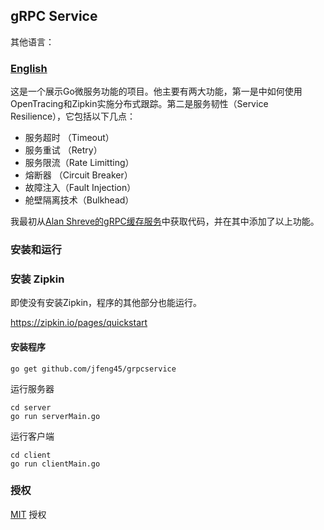 ## gRPC Service

其他语言：
### **[English](README.md)**

这是一个展示Go微服务功能的项目。他主要有两大功能，第一是中如何使用OpenTracing和Zipkin实施分布式跟踪。第二是服务韧性（Service Resilience），它包括以下几点：
* 服务超时 （Timeout）
* 服务重试 （Retry）
* 服务限流（Rate Limitting）
* 熔断器 （Circuit Breaker）
* 故障注入（Fault Injection）
* 舱壁隔离技术（Bulkhead）

我最初从[Alan Shreve的gRPC缓存服务](https://about.sourcegraph.com/go/grpc-in-production-alan-shreve)中获取代码，并在其中添加了以上功能。

### 安装和运行

### 安装 Zipkin
即使没有安装Zipkin，程序的其他部分也能运行。

https://zipkin.io/pages/quickstart

#### 安装程序

```
go get github.com/jfeng45/grpcservice
```

运行服务器
```
cd server
go run serverMain.go
```
运行客户端
```
cd client
go run clientMain.go
```
### 授权

[MIT](LICENSE.txt) 授权



